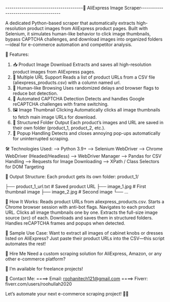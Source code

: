 --------------------------------------🛒 AliExpress Image Scraper--------------------------------------     

A dedicated Python-based scraper that automatically extracts high-resolution product images from AliExpress product pages. Built with Selenium, it simulates human-like behavior to click image thumbnails, bypass CAPTCHA challenges, and download images into organized folders—ideal for e-commerce automation and competitor analysis.

🧰 Features:

1) 📥 Product Image Download
Extracts and saves all high-resolution product images from AliExpress pages.
2) 🔗 Multiple URL Support
Reads a list of product URLs from a CSV file (aliexpress_products.csv) with a column named url.
3) 🧠 Human-like Browsing
Uses randomized delays and browser flags to reduce bot detection.
4) 🔁 Automated CAPTCHA Detection
Detects and handles Google reCAPTCHA challenges with frame switching.
5) 🖼️ Image Thumbnail Clicking
Automatically clicks all image thumbnails to fetch main image URLs for download.
6) 📂 Structured Folder Output
Each product’s images and URL are saved in their own folder (product_1, product_2, etc.).
7) 📴 Popup Handling
Detects and closes annoying pop-ups automatically for uninterrupted scraping.


🛠️ Technologies Used:
--> Python 3.9+
--> Selenium WebDriver
--> Chrome WebDriver (Headed/Headless)
--> WebDriver Manager
--> Pandas for CSV Handling
--> Requests for Image Downloading
--> XPath / Class Selectors for DOM Targeting

📁 Output Structure:
Each product gets its own folder:
product_1/


├── product_1_url.txt         # Saved product URL
├── image_1.jpg               # First thumbnail image
├── image_2.jpg               # Second image
└── ...

🚀 How It Works:
Reads product URLs from aliexpress_products.csv.
Starts a Chrome browser session with anti-bot flags.
Navigates to each product URL.
Clicks all image thumbnails one by one.
Extracts the full-size image source (src) of each.
Downloads and saves them in structured folders.
Handles reCAPTCHA frames and popups when detected.

📸 Sample Use Case:
Want to extract all images of cabinet knobs or dresses listed on AliExpress?
Just paste their product URLs into the CSV—this script automates the rest!

📩 Hire Me
Need a custom scraping solution for AliExpress, Amazon, or any other e-commerce platform?

💼 I’m available for freelance projects!

📧 Contact Me:
====> Email: roohanitech121@gmail.com 
====> Fiverr: fiverr.com/users/roohullah2020

Let’s automate your next e-commerce scraping project! 🤖✨
